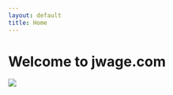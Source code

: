 ```yaml
---
layout: default
title: Home
---
```


# Welcome to jwage.com

<img src="{{ site.url }}/images/me.jpg" class="rounded-circle" />
